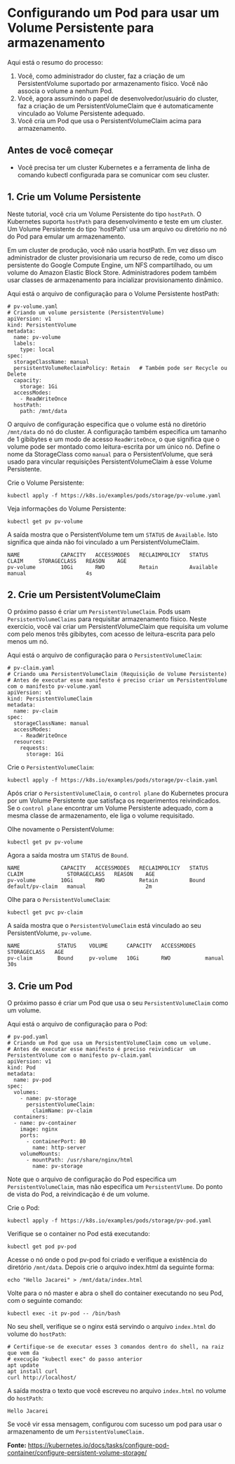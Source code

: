 # Configurando um Pod para usar um Volume Persistente para armazenamento

Aqui está o resumo do processo:

1. Você, como administrador do cluster, faz a criação de um PersistentVolume suportado por armazenamento físico. Você não associa o volume a nenhum Pod.  
2. Você, agora assumindo o papel de desenvolvedor/usuário do cluster, faz a criação de um PersistentVolumeClaim que é automaticamente vinculado ao Volume Persistente adequado.  
3. Você cria um Pod que usa o PersistentVolumeClaim acima para armazenamento.

## Antes de você começar
- Você precisa ter um cluster Kubernetes e a ferramenta de linha de comando kubectl configurada para se comunicar com seu cluster.

## 1. Crie um Volume Persistente
Neste tutorial, você cria um Volume Persistente do tipo `hostPath`. O Kubernetes suporta `hostPath` para desenvolvimento e teste em um cluster. Um Volume Persistente do tipo 'hostPath' usa um arquivo ou diretório no nó do Pod para emular um armazenamento.

Em um cluster de produção, você não usaria hostPath. Em vez disso um administrador de cluster provisionaria um recurso de rede, como um disco persistente do Google Compute Engine, um NFS compartilhado, ou um volume do Amazon Elastic Block Store. Administradores podem também usar classes de armazenamento para incializar provisionamento dinâmico.

Aqui está o arquivo de configuração para o Volume Persistente hostPath:

```
# pv-volume.yaml
# Criando um volume persistente (PersistentVolume)
apiVersion: v1
kind: PersistentVolume
metadata:
  name: pv-volume
  labels:
    type: local
spec:
  storageClassName: manual
  persistentVolumeReclaimPolicy: Retain   # Também pode ser Recycle ou Delete
  capacity:
    storage: 1Gi
  accessModes:
    - ReadWriteOnce
  hostPath:
    path: /mnt/data
```

O arquivo de configuração especifica que o volume está no diretório `/mnt/data` do nó do cluster. A configuração também especifica um tamanho de 1 gibibytes e um modo de acesso `ReadWriteOnce`, o que significa que o volume pode ser montado como leitura-escrita por um único nó. Define o nome da StorageClass como `manual` para o PersistentVolume, que será usado para vincular requisições PersistentVolumeClaim à esse Volume Persistente.

Crie o Volume Persistente:
```
kubectl apply -f https://k8s.io/examples/pods/storage/pv-volume.yaml
```

Veja informações do Volume Persistente:
```
kubectl get pv pv-volume
```

A saída mostra que o PersistentVolume tem um `STATUS` de `Available`. Isto significa que ainda não foi vinculado a um PersistentVolumeClaim.

```
NAME             CAPACITY   ACCESSMODES   RECLAIMPOLICY   STATUS      CLAIM     STORAGECLASS   REASON    AGE
pv-volume        10Gi       RWO           Retain          Available             manual                   4s
```

## 2. Crie um PersistentVolumeClaim

O próximo passo é criar um `PersistentVolumeClaim`. Pods usam `PersistentVolumeClaims` para requisitar armazenamento físico. Neste exercício, você vai criar um PersistentVolumeClaim que requisita um volume com pelo menos três gibibytes, com acesso de leitura-escrita para pelo menos um nó.

Aqui está o arquivo de configuração para o `PersistentVolumeClaim`:

```
# pv-claim.yaml
# Criando uma PersistentVolumeClaim (Requisição de Volume Persistente)
# Antes de executar esse manifesto é preciso criar um PersistentVolume com o manifesto pv-volume.yaml
apiVersion: v1
kind: PersistentVolumeClaim
metadata:
  name: pv-claim
spec:
  storageClassName: manual
  accessModes:
    - ReadWriteOnce
  resources:
    requests:
      storage: 1Gi
```

Crie o `PersistentVolumeClaim`:
```
kubectl apply -f https://k8s.io/examples/pods/storage/pv-claim.yaml
```

Após criar o `PersistentVolumeClaim`, o `control plane` do Kubernetes procura por um Volume Persistente que satisfaça os requerimentos reivindicados. Se o `control plane` encontrar um Volume Persistente adequado, com a mesma classe de armazenamento, ele liga o volume requisitado.

Olhe novamente o PersistentVolume:
```
kubectl get pv pv-volume
```

Agora a saída mostra um `STATUS` de `Bound`.

```
NAME             CAPACITY   ACCESSMODES   RECLAIMPOLICY   STATUS    CLAIM              STORAGECLASS   REASON    AGE
pv-volume        10Gi       RWO           Retain          Bound     default/pv-claim   manual                   2m
```

Olhe para o `PersistentVolumeClaim`:

```
kubectl get pvc pv-claim
```

A saída mostra que o `PersistentVolumeClaim` está vinculado ao seu PersistentVolume, `pv-volume`.

```
NAME            STATUS    VOLUME      CAPACITY   ACCESSMODES   STORAGECLASS   AGE
pv-claim        Bound     pv-volume   10Gi       RWO           manual         30s
```

## 3. Crie um Pod
O próximo passo é criar um Pod que usa o seu `PersistentVolumeClaim` como um volume.

Aqui está o arquivo de configuração para o Pod:

```
# pv-pod.yaml
# Criando um Pod que usa um PersistentVolumeClaim como um volume.
# Antes de executar esse manifesto é preciso reivindicar  um PersistentVolume com o manifesto pv-claim.yaml
apiVersion: v1
kind: Pod
metadata:
  name: pv-pod
spec:
  volumes:
    - name: pv-storage
      persistentVolumeClaim:
        claimName: pv-claim
  containers:
  - name: pv-container
    image: nginx
    ports:
      - containerPort: 80
        name: http-server
    volumeMounts:
      - mountPath: /usr/share/nginx/html
        name: pv-storage
```

Note que o arquivo de configuração do Pod especifica um `PersistentVolumeClaim`, mas não especifica um `PersistentVlume`. Do ponto de vista do Pod, a reivindicação é de um volume.

Crie o Pod:
```
kubectl apply -f https://k8s.io/examples/pods/storage/pv-pod.yaml
```

Verifique se o container no Pod está executando:
```
kubectl get pod pv-pod
```

Acesse o nó onde o pod pv-pod foi criado e verifique a existência do diretório `/mnt/data`.
Depois crie o arquivo index.html da seguinte forma:
```
echo "Hello Jacarei" > /mnt/data/index.html
```

Volte para o nó master e abra o shell do container executando no seu Pod, com o seguinte comando:
```
kubectl exec -it pv-pod -- /bin/bash
```

No seu shell, verifique se o nginx está servindo o arquivo `index.html` do volume do `hostPath`:
```
# Certifique-se de executar esses 3 comandos dentro do shell, na raiz que vem da
# execução "kubectl exec" do passo anterior
apt update
apt install curl
curl http://localhost/
```

A saída mostra o texto que você escreveu no arquivo `index.html` no volume do `hostPath`:
```
Hello Jacarei
```

Se você vir essa mensagem, configurou com sucesso um pod para usar o armazenamento de um `PersistentVolumeClaim.`


**Fonte:** https://kubernetes.io/docs/tasks/configure-pod-container/configure-persistent-volume-storage/